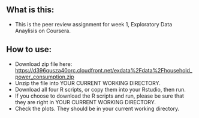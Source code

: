 ## What is this:
* This is the peer review assignment for week 1, Exploratory Data Anaylisis on Coursera.

## How to use:
* Download zip file here: https://d396qusza40orc.cloudfront.net/exdata%2Fdata%2Fhousehold_power_consumption.zip
* Unzip the file into YOUR CURRENT WORKING DIRECTORY.
* Download all four R scripts, or copy them into your Rstudio, then run.
* If you choose to download the R scripts and run, please be sure that they are right in YOUR CURRENT WORKING DIRECTORY.
* Check the plots. They should be in your current working directory.
